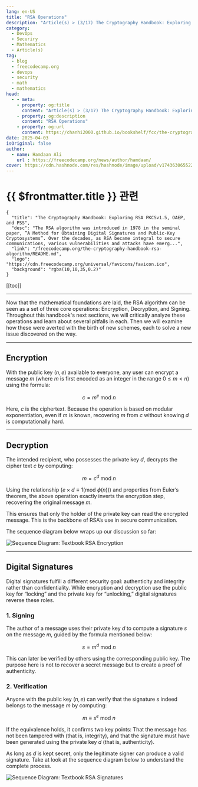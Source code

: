 ```yaml
---
lang: en-US
title: "RSA Operations"
description: "Article(s) > (3/17) The Cryptography Handbook: Exploring RSA PKCSv1.5, OAEP, and PSS" 
category:
  - DevOps
  - Securiry
  - Mathematics
  - Article(s)
tag:
  - blog
  - freecodecamp.org
  - devops
  - security
  - math
  - mathematics
head:
  - - meta:
    - property: og:title
      content: "Article(s) > (3/17) The Cryptography Handbook: Exploring RSA PKCSv1.5, OAEP, and PSS"
    - property: og:description
      content: "RSA Operations"
    - property: og:url
      content: https://chanhi2000.github.io/bookshelf/fcc/the-cryptography-handbook-rsa-algorithm/rsa-operations.html
date: 2025-04-03
isOriginal: false
author:
  - name: Hamdaan Ali
    url : https://freecodecamp.org/news/author/hamdaan/
cover: https://cdn.hashnode.com/res/hashnode/image/upload/v1743630655223/f7e0c094-2103-42cd-97bd-be79d14fff67.png
---
```


# {{ $frontmatter.title }} 관련

```component VPCard
{
  "title": "The Cryptography Handbook: Exploring RSA PKCSv1.5, OAEP, and PSS",
  "desc": "The RSA algorithm was introduced in 1978 in the seminal paper, ”A Method for Obtaining Digital Signatures and Public-Key Cryptosystems”. Over the decades, as RSA became integral to secure communications, various vulnerabilities and attacks have emerg...",
  "link": "/freecodecamp.org/the-cryptography-handbook-rsa-algorithm/README.md",
  "logo": "https://cdn.freecodecamp.org/universal/favicons/favicon.ico",
  "background": "rgba(10,10,35,0.2)"
}
```

[[toc]]

---

<SiteInfo
  name="The Cryptography Handbook: Exploring RSA PKCSv1.5, OAEP, and PSS"
  desc="The RSA algorithm was introduced in 1978 in the seminal paper, ”A Method for Obtaining Digital Signatures and Public-Key Cryptosystems”. Over the decades, as RSA became integral to secure communications, various vulnerabilities and attacks have emerg..."
  url="https://freecodecamp.org/news/the-cryptography-handbook-rsa-algorithm#heading-rsa-operations"
  logo="https://cdn.freecodecamp.org/universal/favicons/favicon.ico"
  preview="https://cdn.hashnode.com/res/hashnode/image/upload/v1743630655223/f7e0c094-2103-42cd-97bd-be79d14fff67.png"/>

Now that the mathematical foundations are laid, the RSA algorithm can be seen as a set of three core operations: Encryption, Decryption, and Signing. Throughout this handbook's next sections, we will critically analyze these operations and learn about several pitfalls in each. Then we will examine how these were averted with the birth of new schemes, each to solve a new issue discovered on the way.

---

## Encryption

With the public key $\left(n,e\right)$ available to everyone, any user can encrypt a message $m$ (where $m$ is first encoded as an integer in the range $0\le{m}\lt{n}$) using the formula:

$$
c=m^{e}\:\text{mod}\:n
$$

Here, $c$ is the ciphertext. Because the operation is based on modular exponentiation, even if $m$ is known, recovering $m$ from $c$ without knowing $d$ is computationally hard.

---

## Decryption

The intended recipient, who possesses the private key $d$, decrypts the cipher text $c$ by computing:

$$
m=c^{d}\:\text{mod}\:n
$$

Using the relationship $\left(e\times{d}\equiv1\left(\text{mod}\:\phi\left(n\right)\right)\right)$ and properties from Euler’s theorem, the above operation exactly inverts the encryption step, recovering the original message $m$.

This ensures that only the holder of the private key can read the encrypted message. This is the backbone of RSA’s use in secure communication.

The sequence diagram below wraps up our discussion so far:

![Sequence Diagram: Textbook RSA Encryption](https://cdn.hashnode.com/res/hashnode/image/upload/v1742754978876/9b007639-8595-4d11-93ff-355820cb98c7.png)
<!-- TODO: mermaid -->

---

## Digital Signatures

Digital signatures fulfill a different security goal: authenticity and integrity rather than confidentiality. While encryption and decryption use the public key for “locking” and the private key for “unlocking,” digital signatures reverse these roles.

### 1. Signing

The author of a message uses their private key $d$ to compute a signature $s$ on the message $m$, guided by the formula mentioned below:

$$
s=m^{d}\:\text{mod}\:n
$$

This can later be verified by others using the corresponding public key. The purpose here is not to recover a secret message but to create a proof of authenticity.

### 2. Verification

Anyone with the public key $\left(n,e\right)$ can verify that the signature $s$ indeed belongs to the message $m$ by computing:

$$
m\equiv{s^{e}}\:\text{mod}\:n
$$

If the equivalence holds, it confirms two key points: That the message has not been tampered with (that is, integrity), and that the signature must have been generated using the private key $d$ (that is, authenticity).  

As long as $d$ is kept secret, only the legitimate signer can produce a valid signature. Take at look at the sequence diagram below to understand the complete process.

![Sequence Diagram: Textbook RSA Signatures](https://cdn.hashnode.com/res/hashnode/image/upload/v1742755268516/6dea4239-f214-42c4-96c7-5fc55c7249d9.png)
<!-- TODO: mermaid -->
